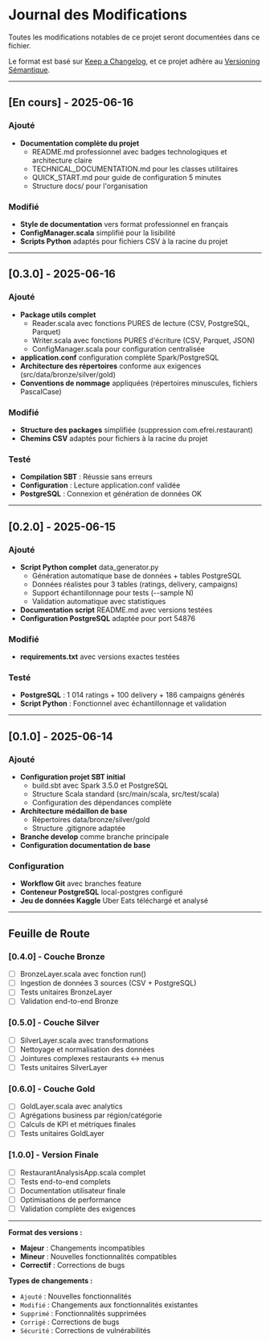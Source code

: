 # Journal des Modifications

Toutes les modifications notables de ce projet seront documentées dans ce fichier.

Le format est basé sur [Keep a Changelog](https://keepachangelog.com/en/1.0.0/),
et ce projet adhère au [Versioning Sémantique](https://semver.org/spec/v2.0.0.html).

---

## [En cours] - 2025-06-16

### Ajouté
- **Documentation complète du projet**
  - README.md professionnel avec badges technologiques et architecture claire
  - TECHNICAL_DOCUMENTATION.md pour les classes utilitaires
  - QUICK_START.md pour guide de configuration 5 minutes
  - Structure docs/ pour l'organisation

### Modifié
- **Style de documentation** vers format professionnel en français
- **ConfigManager.scala** simplifié pour la lisibilité
- **Scripts Python** adaptés pour fichiers CSV à la racine du projet

---

## [0.3.0] - 2025-06-16

### Ajouté
- **Package utils complet**
  - Reader.scala avec fonctions PURES de lecture (CSV, PostgreSQL, Parquet)
  - Writer.scala avec fonctions PURES d'écriture (CSV, Parquet, JSON)
  - ConfigManager.scala pour configuration centralisée
- **application.conf** configuration complète Spark/PostgreSQL
- **Architecture des répertoires** conforme aux exigences (src/data/bronze/silver/gold)
- **Conventions de nommage** appliquées (répertoires minuscules, fichiers PascalCase)

### Modifié
- **Structure des packages** simplifiée (suppression com.efrei.restaurant)
- **Chemins CSV** adaptés pour fichiers à la racine du projet

### Testé
- **Compilation SBT** : Réussie sans erreurs
- **Configuration** : Lecture application.conf validée
- **PostgreSQL** : Connexion et génération de données OK

---

## [0.2.0] - 2025-06-15

### Ajouté
- **Script Python complet** data_generator.py
  - Génération automatique base de données + tables PostgreSQL
  - Données réalistes pour 3 tables (ratings, delivery, campaigns)
  - Support échantillonnage pour tests (--sample N)
  - Validation automatique avec statistiques
- **Documentation script** README.md avec versions testées
- **Configuration PostgreSQL** adaptée pour port 54876

### Modifié
- **requirements.txt** avec versions exactes testées

### Testé
- **PostgreSQL** : 1 014 ratings + 100 delivery + 186 campaigns générés
- **Script Python** : Fonctionnel avec échantillonnage et validation

---

## [0.1.0] - 2025-06-14

### Ajouté
- **Configuration projet SBT initial**
  - build.sbt avec Spark 3.5.0 et PostgreSQL
  - Structure Scala standard (src/main/scala, src/test/scala)
  - Configuration des dépendances complète
- **Architecture médaillon de base**
  - Répertoires data/bronze/silver/gold
  - Structure .gitignore adaptée
- **Branche develop** comme branche principale
- **Configuration documentation de base**

### Configuration
- **Workflow Git** avec branches feature
- **Conteneur PostgreSQL** local-postgres configuré
- **Jeu de données Kaggle** Uber Eats téléchargé et analysé 

---

## Feuille de Route

### [0.4.0] - Couche Bronze
- [ ] BronzeLayer.scala avec fonction run()
- [ ] Ingestion de données 3 sources (CSV + PostgreSQL)
- [ ] Tests unitaires BronzeLayer
- [ ] Validation end-to-end Bronze

### [0.5.0] - Couche Silver  
- [ ] SilverLayer.scala avec transformations
- [ ] Nettoyage et normalisation des données
- [ ] Jointures complexes restaurants ↔ menus
- [ ] Tests unitaires SilverLayer

### [0.6.0] - Couche Gold
- [ ] GoldLayer.scala avec analytics
- [ ] Agrégations business par région/catégorie
- [ ] Calculs de KPI et métriques finales
- [ ] Tests unitaires GoldLayer

### [1.0.0] - Version Finale
- [ ] RestaurantAnalysisApp.scala complet
- [ ] Tests end-to-end complets
- [ ] Documentation utilisateur finale
- [ ] Optimisations de performance
- [ ] Validation complète des exigences

---

**Format des versions :** 
- **Majeur** : Changements incompatibles
- **Mineur** : Nouvelles fonctionnalités compatibles
- **Correctif** : Corrections de bugs

**Types de changements :**
- `Ajouté` : Nouvelles fonctionnalités
- `Modifié` : Changements aux fonctionnalités existantes  
- `Supprimé` : Fonctionnalités supprimées
- `Corrigé` : Corrections de bugs
- `Sécurité` : Corrections de vulnérabilités
